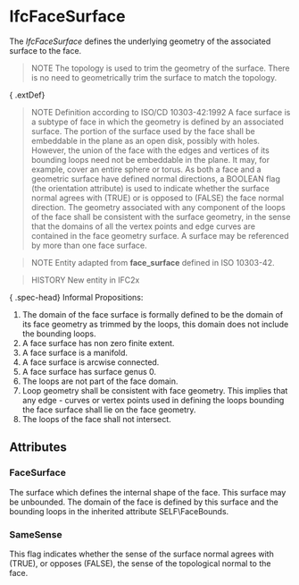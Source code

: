 # IfcFaceSurface

The _IfcFaceSurface_ defines the underlying geometry of the associated surface to the face.

> NOTE  The topology is used to trim the geometry of the surface. There is no need to geometrically trim the surface to match the topology.



{ .extDef}
> NOTE  Definition according to ISO/CD 10303-42:1992
> A face surface is a subtype of face in which the geometry is defined by an associated surface. The portion of the surface used by the face shall be embeddable in the plane as an open disk, possibly with holes. However, the union of the face with the edges and vertices of its bounding loops need not be embeddable in the plane. It may, for example, cover an entire sphere or torus. As both a face and a geometric surface have defined normal directions, a BOOLEAN flag (the orientation attribute) is used to indicate whether the surface normal agrees with (TRUE) or is opposed to (FALSE) the face normal direction. The geometry associated with any component of the loops of the face shall be consistent with the surface geometry, in the sense that the domains of all the vertex points and edge curves are contained in the face geometry surface. A surface may be referenced by more than one face surface.

> NOTE  Entity adapted from **face_surface** defined in ISO 10303-42.

> HISTORY  New entity in IFC2x

{ .spec-head}
Informal Propositions:

1. The domain of the face surface is formally defined to be the domain of its face geometry as trimmed by the loops, this domain does not include the bounding loops.
2. A face surface has non zero finite extent.
3. A face surface is a manifold.
4. A face surface is arcwise connected.
5. A face surface has surface genus 0.
6. The loops are not part of the face domain.
7. Loop geometry shall be consistent with face geometry. This implies that any edge - curves or vertex points used in defining the loops bounding the face surface shall lie on the face geometry.
8. The loops of the face shall not intersect.

## Attributes

### FaceSurface
The surface which defines the internal shape of the face. This surface may be unbounded. The domain of the face is defined by this surface and the bounding loops in the inherited attribute SELF\FaceBounds.

### SameSense
This flag indicates whether the sense of the surface normal agrees with (TRUE), or opposes (FALSE), the sense of the topological normal to the face.
